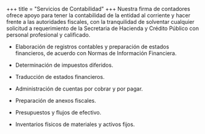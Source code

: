 +++
title = "Servicios de Contabilidad"
+++
Nuestra firma de contadores ofrece apoyo para tener la contabilidad de la entidad al
corriente y hacer frente a las autoridades fiscales, con la tranquilidad de solventar
cualquier solicitud a requerimiento de la Secretaria de Hacienda y Crédito Público con
personal profesional y calificado.

* Elaboración de registros contables y preparación de estados financieros, de acuerdo con
Normas de Información Financiera.


* Determinación de impuestos diferidos.


* Traducción de estados financieros.


* Administración de cuentas por cobrar y por pagar.


* Preparación de anexos fiscales.


* Presupuestos y flujos de efectivo.


* Inventarios físicos de materiales y activos fijos.